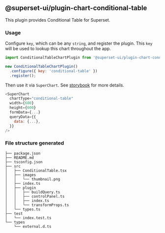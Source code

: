 ## @superset-ui/plugin-chart-conditional-table



This plugin provides Conditional Table for Superset.

### Usage

Configure `key`, which can be any `string`, and register the plugin. This `key` will be used to lookup this chart throughout the app.

```js
import ConditionalTableChartPlugin from '@superset-ui/plugin-chart-conditional-table';

new ConditionalTableChartPlugin()
  .configure({ key: 'conditional-table' })
  .register();
```

Then use it via `SuperChart`. See [storybook](https://apache-superset.github.io/superset-ui/?selectedKind=plugin-chart-conditional-table) for more details.

```js
<SuperChart
  chartType="conditional-table"
  width={600}
  height={600}
  formData={...}
  queryData={{
    data: {...},
  }}
/>
```

### File structure generated

```
├── package.json
├── README.md
├── tsconfig.json
├── src
│   ├── ConditionalTable.tsx
│   ├── images
│   │   └── thumbnail.png
│   ├── index.ts
│   ├── plugin
│   │   ├── buildQuery.ts
│   │   ├── controlPanel.ts
│   │   ├── index.ts
│   │   └── transformProps.ts
│   └── types.ts
├── test
│   └── index.test.ts
└── types
    └── external.d.ts
```